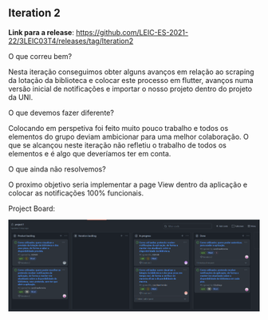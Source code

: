 ## Iteration 2

**Link para a release**: https://github.com/LEIC-ES-2021-22/3LEIC03T4/releases/tag/Iteration2

O que correu bem?

Nesta iteração conseguimos obter alguns avanços em relação ao scraping da lotação da biblioteca e colocar este processo em flutter, avanços numa versão inicial de notificações e importar o nosso projeto dentro do projeto da UNI.

O que devemos fazer diferente?

Colocando em perspetiva foi feito muito pouco trabalho e todos os elementos do grupo deviam ambicionar para uma melhor colaboração. 
O que se alcançou neste iteração não refletiu o trabalho de todos os elementos e é algo que deveríamos ter em conta.

O que ainda não resolvemos?

O proximo objetivo seria implementar a page View dentro da aplicação e colocar as notificações 100% funcionais.

Project Board:

![ALT](Images/ProductBacklogIT2.png)
